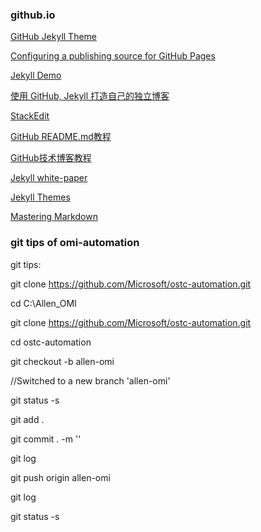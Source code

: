 
### github.io

[GitHub Jekyll Theme](https://help.github.com/articles/creating-a-github-pages-site-with-the-jekyll-theme-chooser/)

[Configuring a publishing source for GitHub Pages](https://help.github.com/articles/configuring-a-publishing-source-for-github-pages/)

[Jekyll Demo](http://www.ruanyifeng.com/blog/2012/08/blogging_with_jekyll.html)

[使用 GitHub, Jekyll 打造自己的独立博客](https://github.com/minixalpha/minixalpha.github.io/blob/source/_posts/2014-02-15-github-jekyll-markdown.md)

[StackEdit](https://stackedit.io/editor)

[GitHub README.md教程](http://blog.csdn.net/kaitiren/article/details/38513715)

[GitHub技术博客教程](http://blog.csdn.net/renfufei/article/details/37725057/)

[Jekyll white-paper](https://github.com/vinitkumar/white-paper)

[Jekyll Themes](http://jekyllthemes.org/)

[Mastering Markdown](https://guides.github.com/features/mastering-markdown/)

### git tips of omi-automation

git tips:


git clone https://github.com/Microsoft/ostc-automation.git


cd C:\Allen_OMI

git clone https://github.com/Microsoft/ostc-automation.git

cd ostc-automation

git checkout -b allen-omi

//Switched to a new branch 'allen-omi'

git status -s

git add .

git commit . -m ''

git log

git push origin allen-omi

git log 

git status -s
